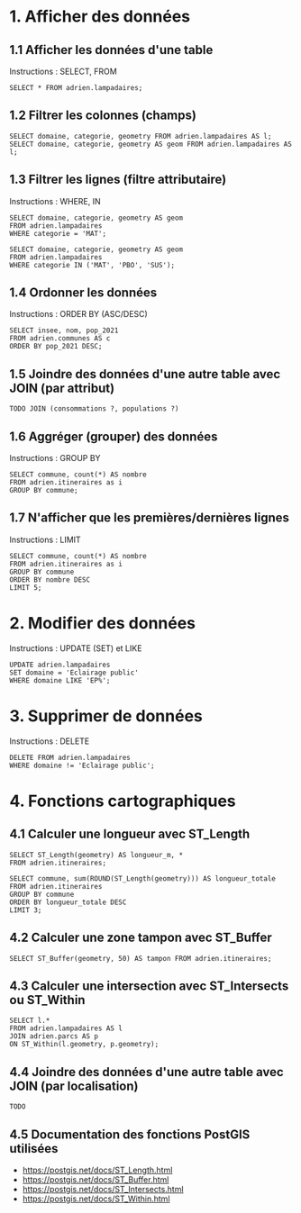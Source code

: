# 1. Afficher des données

## 1.1 Afficher les données d'une table

Instructions : SELECT, FROM

```
SELECT * FROM adrien.lampadaires;
```

## 1.2 Filtrer les colonnes (champs)

```
SELECT domaine, categorie, geometry FROM adrien.lampadaires AS l;
SELECT domaine, categorie, geometry AS geom FROM adrien.lampadaires AS l;
```

## 1.3 Filtrer les lignes (filtre attributaire)

Instructions : WHERE, IN

```
SELECT domaine, categorie, geometry AS geom
FROM adrien.lampadaires
WHERE categorie = 'MAT';
```

```
SELECT domaine, categorie, geometry AS geom
FROM adrien.lampadaires
WHERE categorie IN ('MAT', 'PBO', 'SUS');
```

## 1.4 Ordonner les données

Instructions : ORDER BY (ASC/DESC)

```
SELECT insee, nom, pop_2021
FROM adrien.communes AS c
ORDER BY pop_2021 DESC;
```

## 1.5 Joindre des données d'une autre table avec JOIN (par attribut)

```
TODO JOIN (consommations ?, populations ?)
```

## 1.6 Aggréger (grouper) des données

Instructions : GROUP BY

```
SELECT commune, count(*) AS nombre
FROM adrien.itineraires as i
GROUP BY commune;
```

## 1.7 N'afficher que les premières/dernières lignes

Instructions : LIMIT

```
SELECT commune, count(*) AS nombre
FROM adrien.itineraires as i
GROUP BY commune
ORDER BY nombre DESC
LIMIT 5;
```

# 2. Modifier des données

Instructions : UPDATE (SET) et LIKE

```
UPDATE adrien.lampadaires
SET domaine = 'Eclairage public'
WHERE domaine LIKE 'EP%';
```

# 3. Supprimer de données

Instructions : DELETE

```
DELETE FROM adrien.lampadaires
WHERE domaine != 'Eclairage public';
```

# 4. Fonctions cartographiques

## 4.1 Calculer une longueur avec ST_Length

```
SELECT ST_Length(geometry) AS longueur_m, *
FROM adrien.itineraires;
```

```
SELECT commune, sum(ROUND(ST_Length(geometry))) AS longueur_totale
FROM adrien.itineraires
GROUP BY commune
ORDER BY longueur_totale DESC
LIMIT 3;
```

## 4.2 Calculer une zone tampon avec ST_Buffer

```
SELECT ST_Buffer(geometry, 50) AS tampon FROM adrien.itineraires;
```

## 4.3 Calculer une intersection avec ST_Intersects ou ST_Within

```
SELECT l.*
FROM adrien.lampadaires AS l
JOIN adrien.parcs AS p
ON ST_Within(l.geometry, p.geometry);
```

## 4.4 Joindre des données d'une autre table avec JOIN (par localisation)

```
TODO
```

## 4.5 Documentation des fonctions PostGIS utilisées

- https://postgis.net/docs/ST_Length.html
- https://postgis.net/docs/ST_Buffer.html
- https://postgis.net/docs/ST_Intersects.html
- https://postgis.net/docs/ST_Within.html
